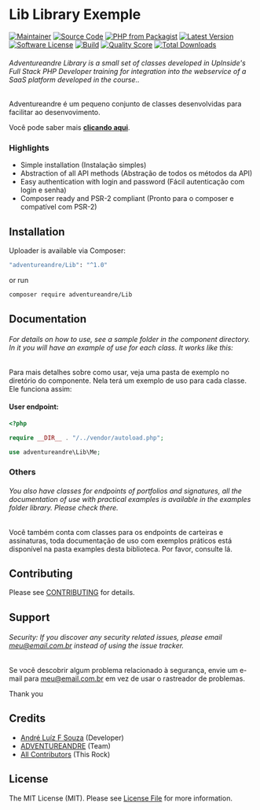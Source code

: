 # Lib Library Exemple

[![Maintainer](http://img.shields.io/badge/maintainer-@adventureandre-blue.svg?style=flat-square)](https://twitter.com/adventureandre)
[![Source Code](http://img.shields.io/badge/source-adventureandre/Lib-blue.svg?style=flat-square)](https://github.com/robsonvleite/cafeapi)
[![PHP from Packagist](https://img.shields.io/packagist/php-v/robsonvleite/cafeapi.svg?style=flat-square)](https://packagist.org/packages/robsonvleite/cafeapi)
[![Latest Version](https://img.shields.io/github/release/robsonvleite/cafeapi.svg?style=flat-square)](https://github.com/adventureandre/Lib/releases)
[![Software License](https://img.shields.io/badge/license-MIT-brightgreen.svg?style=flat-square)](LICENSE)
[![Build](https://img.shields.io/scrutinizer/build/g/robsonvleite/cafeapi.svg?style=flat-square)](https://scrutinizer-ci.com/g/adventureandre/Lib)
[![Quality Score](https://img.shields.io/scrutinizer/g/robsonvleite/cafeapi.svg?style=flat-square)](https://scrutinizer-ci.com/g/adventureandre/Lib)
[![Total Downloads](https://img.shields.io/packagist/dt/adventureandre/Lib.svg?style=flat-square)](https://packagist.org/packages/)

###### Adventureandre Library is a small set of classes developed in UpInside's Full Stack PHP Developer training for integration into the webservice of a SaaS platform developed in the course..

Adventureandre é um pequeno conjunto de classes desenvolvidas para facilitar ao desenvovimento.

Você pode saber mais **[clicando aqui](https://www.adventureandre.com.br/)**.

### Highlights

- Simple installation (Instalação simples)
- Abstraction of all API methods (Abstração de todos os métodos da API)
- Easy authentication with login and password (Fácil autenticação com login e senha)
- Composer ready and PSR-2 compliant (Pronto para o composer e compatível com PSR-2)

## Installation

Uploader is available via Composer:

```bash
"adventureandre/Lib": "^1.0"
```

or run

```bash
composer require adventureandre/Lib
```

## Documentation

###### For details on how to use, see a sample folder in the component directory. In it you will have an example of use for each class. It works like this:

Para mais detalhes sobre como usar, veja uma pasta de exemplo no diretório do componente. Nela terá um exemplo de uso para cada classe. Ele funciona assim:

#### User endpoint:

```php
<?php

require __DIR__ . "/../vendor/autoload.php";

use adventureandre\Lib\Me;

```

### Others

###### You also have classes for endpoints of portfolios and signatures, all the documentation of use with practical examples is available in the examples folder library. Please check there.

Você também conta com classes para os endpoints de carteiras e assinaturas, toda documentação de uso com exemplos práticos está disponível na pasta examples desta biblioteca. Por favor, consulte lá.

## Contributing

Please see [CONTRIBUTING](https://github.com/adventureandre/Lib/CONTRIBUTING.md) for details.

## Support

###### Security: If you discover any security related issues, please email meu@email.com.br instead of using the issue tracker.

Se você descobrir algum problema relacionado à segurança, envie um e-mail para meu@email.com.br em vez de usar o rastreador de problemas.

Thank you

## Credits

- [André Luíz F Souza](https://github.com/adventureandre) (Developer)
- [ADVENTUREANDRE](https://github.com/adventureandre) (Team)
- [All Contributors](https://github.com/) (This Rock)

## License

The MIT License (MIT). Please see [License File](https://github.com/adventureandre/Lib/LICENSE) for more information.
